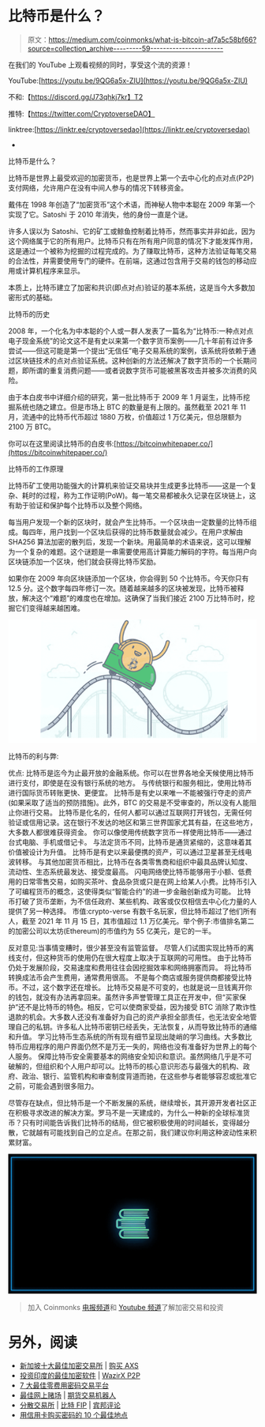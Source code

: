 # 比特币是什么？

> 原文：<https://medium.com/coinmonks/what-is-bitcoin-af7a5c58bf66?source=collection_archive---------59----------------------->

在我们的 YouTube 上观看视频的同时，享受这个流的资源！

YouTube:[https://youtu.be/9QG6a5x-ZIU](https://youtu.be/9QG6a5x-ZIU)

不和:【https://discord.gg/J73qhkj7kr】T2

推特:【https://twitter.com/CryptoverseDAO】

linktree:[https://linktr.ee/cryptoversedao](https://linktr.ee/cryptoversedao)

-

比特币是什么？

比特币是世界上最受欢迎的加密货币，也是世界上第一个去中心化的点对点(P2P)支付网络，允许用户在没有中间人参与的情况下转移资金。

戴伟在 1998 年创造了“加密货币”这个术语，而神秘人物中本聪在 2009 年第一个实现了它。Satoshi 于 2010 年消失，他的身份一直是个谜。

许多人误以为 Satoshi、它的矿工或鲸鱼控制着比特币，然而事实并非如此，因为这个网络属于它的所有用户。比特币只有在所有用户同意的情况下才能发挥作用，这是通过一个被称为挖掘的过程完成的。为了赚取比特币，这种方法验证每笔交易的合法性，并需要使用专门的硬件。在前端，这通过包含用于交易的钱包的移动应用或计算机程序来显示。

本质上，比特币建立了加密和共识(即点对点)验证的基本系统，这是当今大多数加密形式的基础。

比特币的历史

2008 年，一个化名为中本聪的个人或一群人发表了一篇名为“比特币:一种点对点电子现金系统”的论文这不是有史以来第一个数字货币案例——几十年前有过许多尝试——但这可能是第一个提出“无信任”电子交易系统的案例，该系统将依赖于通过区块链技术的点对点验证系统。这种创新的方法还解决了数字货币的一个长期问题，即所谓的重复消费问题——或者说数字货币可能被黑客攻击并被多次消费的风险。

由于本白皮书中详细介绍的研究，第一批比特币于 2009 年 1 月诞生，比特币挖掘系统也随之建立。但是市场上 BTC 的数量是有上限的。虽然截至 2021 年 11 月，流通中的比特币代币超过 1880 万枚，价值超过 1 万亿美元，但总限额为 2100 万 BTC。

你可以在这里阅读比特币的白皮书:[https://bitcoinwhitepaper.co/](https://bitcoinwhitepaper.co/)

比特币的工作原理

比特币矿工使用功能强大的计算机来验证交易块并生成更多比特币——这是一个复杂、耗时的过程，称为工作证明(PoW)。每一笔交易都被永久记录在区块链上，这有助于验证和保护每个比特币以及整个网络。

每当用户发现一个新的区块时，就会产生比特币。一个区块由一定数量的比特币组成。每四年，用户找到一个区块后获得的比特币数量就会减少。在用户求解由 SHA256 算法加密的散列后，发现一个新块。用最简单的术语来说，这可以理解为一个复杂的难题。这个谜题是一串需要使用高计算能力解码的字符。每当用户向区块链添加一个区块，他们就会获得比特币奖励。

如果你在 2009 年向区块链添加一个区块，你会得到 50 个比特币。今天你只有 12.5 分。这个数字每四年修订一次。随着越来越多的区块被发现，比特币被释放，解决这个“难题”的难度也在增加。这确保了当我们接近 2100 万比特币时，挖掘它们变得越来越困难。

![](img/fa0c722eea941e9bda98fe9a0f37cf76.png)

比特币的利与弊:

优点:
比特币是迄今为止最开放的金融系统。你可以在世界各地全天候使用比特币进行支付，即使是在没有银行系统的地方。
与传统银行和服务相比，使用比特币进行国际货币转账更快、更便宜。
比特币是有史以来唯一不能被强行夺走的资产(如果采取了适当的预防措施)。此外，BTC 的交易是不受审查的，所以没有人能阻止你进行交易。
比特币是化名的，任何人都可以通过互联网打开钱包，无需任何验证或信用记录。这在银行不发达的地区和第三世界国家尤其有益，在这些地方，大多数人都很难获得资金。
你可以像使用传统数字货币一样使用比特币——通过台式电脑、手机或借记卡。
与法定货币不同，比特币是通货紧缩的，这意味着其价值被设计为升值。
比特币是有史以来最便携的资产，可以通过卫星甚至无线电波转移。
与其他加密货币相比，比特币在各类零售商和组织中最具品牌认知度、流动性、生态系统最发达、接受度最高。
闪电网络使比特币能够用于小额、低费用的日常零售交易，如购买茶叶、食品杂货或只是在网上给某人小费。比特币引入了可编程货币的概念，这使得类似“智能合约”的进一步金融创新成为可能。
比特币打破了货币垄断，为不信任政府、某些机构、政客或仅仅相信去中心化力量的人提供了另一种选择。
市值:crypto-verse 有数千名玩家，但比特币超过了他们所有人，截至 2021 年 11 月 15 日，其市值超过 1.1 万亿美元。举个例子:市值排名第二的加密公司以太坊(Ethereum)的市值约为 55 亿美元，是它的一半。

反对意见:当事情变糟时，很少甚至没有监管监督。
尽管人们试图实现比特币的离线支付，但这种货币的使用仍在很大程度上取决于互联网的可用性。
由于比特币仍处于发展阶段，交易速度和费用往往会因挖掘效率和网络拥塞而异。
将比特币转换成法币会产生费用，通常费用很高。
不是每个商店或服务提供商都接受比特币。不过，这个数字还在增长。
比特币交易是不可变的，也就是说一旦钱离开你的钱包，就没有办法再拿回来。虽然许多声誉管理工具正在开发中，但“买家保护”还不是比特币的特色。相反，它可以使商家受益，因为接受 BTC 消除了欺诈性退款的机会。大多数人还没有准备好为自己的资产承担全部责任，也无法安全地管理自己的私钥。许多私人比特币密钥已经丢失，无法恢复，从而导致比特币的通缩和升值。
学习比特币生态系统的所有现有细节呈现出陡峭的学习曲线。大多数比特币应用程序的用户界面仍然不是万无一失的，网络也没有准备好为世界上的每个人服务。
保障比特币安全需要基本的网络安全知识和意识。虽然网络几乎是不可破解的，但组织和个人用户却可以。比特币的核心意识形态与最强大的机构、政府、政治、银行、监管机构和审查制度背道而驰，在这些参与者能够容忍或批准它之前，可能会遇到很多阻力。

尽管存在缺点，但比特币是一个不断发展的系统，继续增长，其开源开发者社区正在积极寻求改进的解决方案。罗马不是一天建成的，为什么一种新的全球标准货币？只有时间能告诉我们比特币的结局，但它被积极使用的时间越长，变得越分散，它就越有可能找到自己的立足点。在那之前，我们建议你利用这种波动性来积累财富。

![](img/04648490c5cb4d1ddfe5f654fbd14381.png)

> 加入 Coinmonks [电报频道](https://t.me/coincodecap)和 [Youtube 频道](https://www.youtube.com/c/coinmonks/videos)了解加密交易和投资

# 另外，阅读

*   [新加坡十大最佳加密交易所](https://coincodecap.com/crypto-exchange-in-singapore) | [购买 AXS](https://coincodecap.com/buy-axs-token)
*   [投资印度的最佳加密软件](https://coincodecap.com/best-crypto-to-invest-in-india-in-2021) | [WazirX P2P](https://coincodecap.com/wazirx-p2p)
*   [7 大最佳零费用密码交易平台](https://coincodecap.com/zero-fee-crypto-exchanges)
*   [最佳网上赌场](https://coincodecap.com/best-online-casinos) | [期货交易机器人](/coinmonks/futures-trading-bots-5a282ccee3f5)
*   [分散交易所](https://coincodecap.com/what-are-decentralized-exchanges) | [比特 FIP](https://coincodecap.com/bitbns-fip) | [宾邦评论](https://coincodecap.com/bingbon-review)
*   [用信用卡购买密码的 10 个最佳地点](https://coincodecap.com/buy-crypto-with-credit-card)